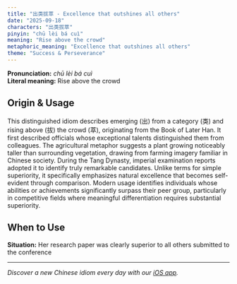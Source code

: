 ```yaml
---
title: "出类拔萃 - Excellence that outshines all others"
date: "2025-09-18"
characters: "出类拔萃"
pinyin: "chū lèi bá cuì"
meaning: "Rise above the crowd"
metaphoric_meaning: "Excellence that outshines all others"
theme: "Success & Perseverance"
---
```


**Pronunciation:** *chū lèi bá cuì*  
**Literal meaning:** Rise above the crowd

## Origin & Usage

This distinguished idiom describes emerging (出) from a category (类) and rising above (拔) the crowd (萃), originating from the Book of Later Han. It first described officials whose exceptional talents distinguished them from colleagues. The agricultural metaphor suggests a plant growing noticeably taller than surrounding vegetation, drawing from farming imagery familiar in Chinese society. During the Tang Dynasty, imperial examination reports adopted it to identify truly remarkable candidates. Unlike terms for simple superiority, it specifically emphasizes natural excellence that becomes self-evident through comparison. Modern usage identifies individuals whose abilities or achievements significantly surpass their peer group, particularly in competitive fields where meaningful differentiation requires substantial superiority.

## When to Use

**Situation:** Her research paper was clearly superior to all others submitted to the conference

---

*Discover a new Chinese idiom every day with our [iOS app](https://apps.apple.com/us/app/daily-chinese-idioms/id6740611324).*
